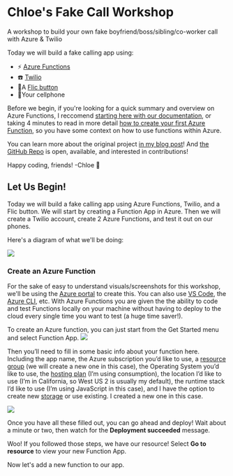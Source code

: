 # Chloe's Fake Call Workshop
A workshop to build your own fake boyfriend/boss/sibling/co-worker call with Azure &amp; Twilio

Today we will build a fake calling app using:

+ ⚡ [Azure Functions](https://azure.microsoft.com/en-us/services/functions/?WT.mc_id=github-workshop-chcondon)
+ ☎️ [Twilio](https://www.twilio.com/)
+ 🔘A [Flic button](http://flic.io/shop/flic-1pack?aff=10)
+ 📱Your cellphone 

Before we begin, if you're looking for a quick summary and overview on Azure Functions, I reccomend [starting here with our documentation](https://docs.microsoft.com/en-us/azure/azure-functions/?WT.mc_id=github-workshop-chcondon), or taking 4 minutes to read in more detail [how to create your first Azure Function](https://docs.microsoft.com/en-us/azure/azure-functions/functions-create-first-azure-function/?WT.mc_id=github-workshop-chcondon), so you have some context on how to use functions within Azure.

You can learn more about the original project [in my blog post](https://dev.to/azure/an-ambivert-s-guide-to-azure-functions-27b8)! And [the GitHub Repo](https://github.com/ChloeCodesThings/sos-plz-save-me) is open, available, and interested in contributions!

Happy coding, friends!
-Chloe 🎀 

## Let Us Begin!
Today we will build a fake calling app using Azure Functions, Twilio, and a Flic button. We will start by creating a Function App in Azure. Then we will create a Twilio account, create 2 Azure Functions, and test it out on our phones.

Here's a diagram of what we'll be doing:

![](https://res.cloudinary.com/practicaldev/image/fetch/s--wGlGfh8K--/c_limit%2Cf_auto%2Cfl_progressive%2Cq_auto%2Cw_880/https://cdn-images-1.medium.com/max/1600/1%2AepHpHigBLPGaCK5tuxzn4w.png)

### Create an Azure Function
For the sake of easy to understand visuals/screenshots for this workshop, we'll be using the [Azure portal](https://azure.microsoft.com/en-us/free/?WT.mc_id=github-workshop-chcondon) to create this. You can also use [VS Code](https://docs.microsoft.com/en-us/azure/azure-functions/functions-create-first-function-vs-code/?WT.mc_id=github-workshop-chcondon), the [Azure CLI](https://docs.microsoft.com/en-us/azure/azure-functions/functions-create-first-azure-function-azure-cli/?WT.mc_id=github-workshop-chcondon), etc. With Azure Functions you are given the the ability to code and test Functions locally on your machine without having to deploy to the cloud every single time you want to test (a huge time saver!).

To create an Azure function, you can just start from the Get Started menu and select Function App.
![](https://res.cloudinary.com/practicaldev/image/fetch/s--TnBmEJTg--/c_limit%2Cf_auto%2Cfl_progressive%2Cq_auto%2Cw_880/https://cdn-images-1.medium.com/max/1200/1%2A0yImy-SW4IsrRgJN_UjP7Q.png)

Then you’ll need to fill in some basic info about your function here. Including the app name, the Azure subscription you’d like to use, a [resource group](https://docs.microsoft.com/en-us/azure/azure-resource-manager/resource-group-overview?WT.mc_id=devto-blog-chcondon/?WT.mc_id=github-workshop-chcondon) (we will create a new one in this case), the Operating System you’d like to use, the [hosting plan](https://docs.microsoft.com/en-us/azure/azure-functions/functions-scale/?WT.mc_id=github-workshop-chcondon) (I’m using consumption), the location I’d like to use (I’m in California, so West US 2 is usually my default), the runtime stack I’d like to use (I’m using JavaScript in this case), and I have the option to create new [storage](https://docs.microsoft.com/en-us/azure/storage/common/storage-introduction/?WT.mc_id=github-workshop-chcondon) or use existing. I created a new one in this case.

![](https://res.cloudinary.com/practicaldev/image/fetch/s--aDEMnm-V--/c_limit%2Cf_auto%2Cfl_progressive%2Cq_auto%2Cw_880/https://cdn-images-1.medium.com/max/1200/1%2AVqJso6NwUPMUnLDj-Mx-WA.png)

Once you have all these filled out, you can go ahead and deploy! Wait about a minute or two, then watch for the **Deployment succeeded** message.

Woo! If you followed those steps, we have our resource! Select **Go to resource** to view your new Function App. 

Now let's add a new function to our app.
